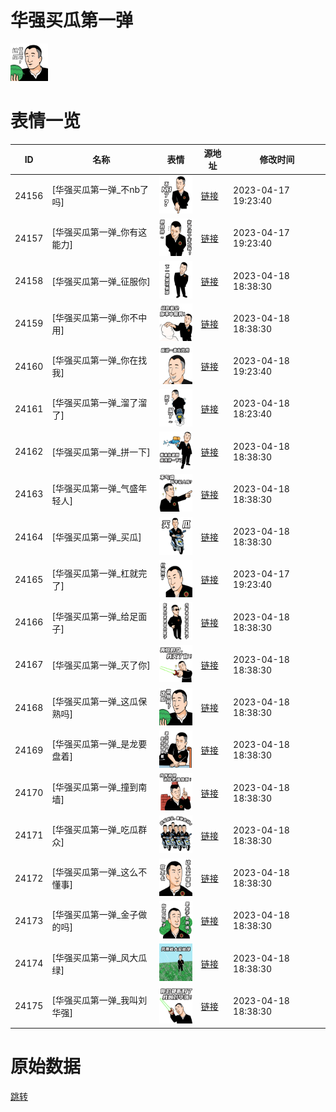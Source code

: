 # 华强买瓜第一弹

<img src="./cover.png" height="60" alt="cover" />

# 表情一览

|ID|名称|表情|源地址|修改时间|
|----|----|----|----|----|
|24156|[华强买瓜第一弹_不nb了吗]|<img src="./pic/024156_%5B华强买瓜第一弹_不nb了吗%5D.png" height="60" alt="不nb了吗"/>|[链接](https://i0.hdslb.com/bfs/garb/6dc659a7ec6448db547c3e9f6fc85fa3b907e749.png)|2023-04-17 19:23:40|
|24157|[华强买瓜第一弹_你有这能力]|<img src="./pic/024157_%5B华强买瓜第一弹_你有这能力%5D.png" height="60" alt="你有这能力"/>|[链接](https://i0.hdslb.com/bfs/garb/fba6e6f6af49b2b90bfcac4aaeb447a1502f34cb.png)|2023-04-17 19:23:40|
|24158|[华强买瓜第一弹_征服你]|<img src="./pic/024158_%5B华强买瓜第一弹_征服你%5D.png" height="60" alt="征服你"/>|[链接](https://i0.hdslb.com/bfs/garb/233250a6c1882e27ecef613decdae20a145628a8.png)|2023-04-18 18:38:30|
|24159|[华强买瓜第一弹_你不中用]|<img src="./pic/024159_%5B华强买瓜第一弹_你不中用%5D.png" height="60" alt="你不中用"/>|[链接](https://i0.hdslb.com/bfs/garb/273e0a78579c0149c1fa1a8828c8ef030c9f6d39.png)|2023-04-18 18:38:30|
|24160|[华强买瓜第一弹_你在找我]|<img src="./pic/024160_%5B华强买瓜第一弹_你在找我%5D.png" height="60" alt="你在找我"/>|[链接](https://i0.hdslb.com/bfs/garb/685ba74fe1b5a3123b023b95c564eb62719b60af.png)|2023-04-18 19:23:40|
|24161|[华强买瓜第一弹_溜了溜了]|<img src="./pic/024161_%5B华强买瓜第一弹_溜了溜了%5D.png" height="60" alt="溜了溜了"/>|[链接](https://i0.hdslb.com/bfs/garb/e536d783dafa3abed5b1cc78ba6ca95af4d4d3b9.png)|2023-04-18 18:23:40|
|24162|[华强买瓜第一弹_拼一下]|<img src="./pic/024162_%5B华强买瓜第一弹_拼一下%5D.png" height="60" alt="拼一下"/>|[链接](https://i0.hdslb.com/bfs/garb/7c36fdcd3b40cb64686eb7ca10247f3278d499ba.png)|2023-04-18 18:38:30|
|24163|[华强买瓜第一弹_气盛年轻人]|<img src="./pic/024163_%5B华强买瓜第一弹_气盛年轻人%5D.png" height="60" alt="气盛年轻人"/>|[链接](https://i0.hdslb.com/bfs/garb/7e167d0c33545a4fc0045da6bf5072fc9db633a1.png)|2023-04-18 18:38:30|
|24164|[华强买瓜第一弹_买瓜]|<img src="./pic/024164_%5B华强买瓜第一弹_买瓜%5D.png" height="60" alt="买瓜"/>|[链接](https://i0.hdslb.com/bfs/garb/d6186cb43cdc21e9a206e96fcd6a15ba1b8446f9.png)|2023-04-18 18:38:30|
|24165|[华强买瓜第一弹_杠就完了]|<img src="./pic/024165_%5B华强买瓜第一弹_杠就完了%5D.png" height="60" alt="杠就完了"/>|[链接](https://i0.hdslb.com/bfs/garb/1c7c706ac19fab758acaba607254b52669eb96cb.png)|2023-04-17 19:23:40|
|24166|[华强买瓜第一弹_给足面子]|<img src="./pic/024166_%5B华强买瓜第一弹_给足面子%5D.png" height="60" alt="给足面子"/>|[链接](https://i0.hdslb.com/bfs/garb/5806ecc008c272cc04e4ba5b47703ca0b0535116.png)|2023-04-18 18:38:30|
|24167|[华强买瓜第一弹_灭了你]|<img src="./pic/024167_%5B华强买瓜第一弹_灭了你%5D.png" height="60" alt="灭了你"/>|[链接](https://i0.hdslb.com/bfs/garb/c4d338ac31331f22a3fe397cc5b7ea75f9f35195.png)|2023-04-18 18:38:30|
|24168|[华强买瓜第一弹_这瓜保熟吗]|<img src="./pic/024168_%5B华强买瓜第一弹_这瓜保熟吗%5D.png" height="60" alt="这瓜保熟吗"/>|[链接](https://i0.hdslb.com/bfs/garb/bde90620911a769c20aee67144f9350920b8e6e9.png)|2023-04-18 18:38:30|
|24169|[华强买瓜第一弹_是龙要盘着]|<img src="./pic/024169_%5B华强买瓜第一弹_是龙要盘着%5D.png" height="60" alt="是龙要盘着"/>|[链接](https://i0.hdslb.com/bfs/garb/7e3e50b5c58413c7afd2511e79e51d0c5bc23109.png)|2023-04-18 18:38:30|
|24170|[华强买瓜第一弹_撞到南墙]|<img src="./pic/024170_%5B华强买瓜第一弹_撞到南墙%5D.png" height="60" alt="撞到南墙"/>|[链接](https://i0.hdslb.com/bfs/garb/f5f00d0b2d9b87844630d5f1873b3cc49fe38236.png)|2023-04-18 18:38:30|
|24171|[华强买瓜第一弹_吃瓜群众]|<img src="./pic/024171_%5B华强买瓜第一弹_吃瓜群众%5D.png" height="60" alt="吃瓜群众"/>|[链接](https://i0.hdslb.com/bfs/garb/18220f3a3622a710748ddad4e91d1c575f6a749b.png)|2023-04-18 18:38:30|
|24172|[华强买瓜第一弹_这么不懂事]|<img src="./pic/024172_%5B华强买瓜第一弹_这么不懂事%5D.png" height="60" alt="这么不懂事"/>|[链接](https://i0.hdslb.com/bfs/garb/5e6b2cea515383c9e1fa6c0ba35b2f75d57161a9.png)|2023-04-18 18:38:30|
|24173|[华强买瓜第一弹_金子做的吗]|<img src="./pic/024173_%5B华强买瓜第一弹_金子做的吗%5D.png" height="60" alt="金子做的吗"/>|[链接](https://i0.hdslb.com/bfs/garb/2a67a86552eec45d4c5aa5cf9e21ee27e182d045.png)|2023-04-18 18:38:30|
|24174|[华强买瓜第一弹_风大瓜绿]|<img src="./pic/024174_%5B华强买瓜第一弹_风大瓜绿%5D.png" height="60" alt="风大瓜绿"/>|[链接](https://i0.hdslb.com/bfs/garb/2cc2da733f38ee87fafd1bdcf0f9029cb4c4aa79.png)|2023-04-18 18:38:30|
|24175|[华强买瓜第一弹_我叫刘华强]|<img src="./pic/024175_%5B华强买瓜第一弹_我叫刘华强%5D.png" height="60" alt="我叫刘华强"/>|[链接](https://i0.hdslb.com/bfs/garb/e11f1bd9308ba1a4abcbc618542bb5729c5c7eed.png)|2023-04-18 18:38:30|

# 原始数据

[跳转](./raw.json)

